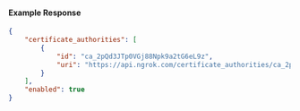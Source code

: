<!-- Code generated for API Clients. DO NOT EDIT. -->

#### Example Response

```json
{
	"certificate_authorities": [
		{
			"id": "ca_2pQd3JTp0VGj88Npk9a2tG6eL9z",
			"uri": "https://api.ngrok.com/certificate_authorities/ca_2pQd3JTp0VGj88Npk9a2tG6eL9z"
		}
	],
	"enabled": true
}
```
